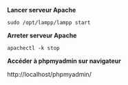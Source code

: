 **Lancer serveur Apache**

```
sudo /opt/lampp/lampp start 
```


**Arreter serveur Apache**

```
apachectl -k stop
```


**Accéder à phpmyadmin sur navigateur**

http://localhost/phpmyadmin/
